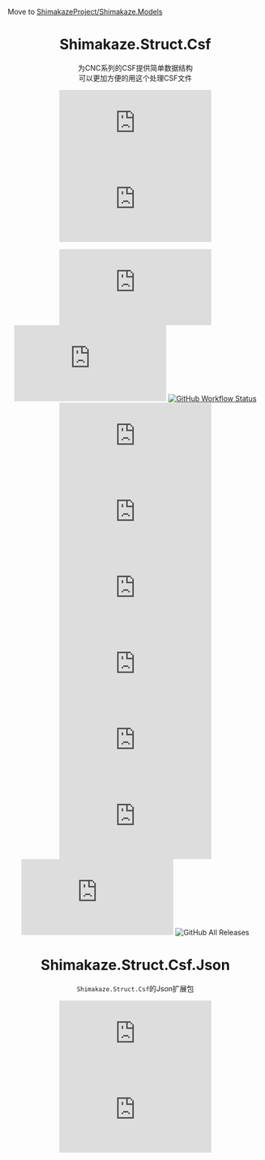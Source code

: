 Move to [ShimakazeProject/Shimakaze.Models](//github.com/ShimakazeProject/Shimakaze.Models)

<div align="center">

# Shimakaze.Struct.Csf

为CNC系列的CSF提供简单数据结构  
可以更加方便的用这个处理CSF文件  

[![Nuget](https://img.shields.io/nuget/v/Shimakaze.Struct.Csf?color=%23990099&style=flat-square)](https://www.nuget.org/packages/Shimakaze.Struct.Csf/)
![Nuget](https://img.shields.io/nuget/dt/Shimakaze.Struct.Csf?style=flat-square)

[![GitHub release (latest by date)](https://img.shields.io/github/v/release/frg2089/Shimakaze.Struct.Csf?style=flat-square)](https://github.com/frg2089/Shimakaze.Struct.Csf/releases/latest)
[![GitHub](https://img.shields.io/github/license/frg2089/Shimakaze.Struct.Csf?style=flat-square)](https://github.com/frg2089/Shimakaze.Struct.Csf/blob/master/LICENSE)
[![GitHub Workflow Status](https://img.shields.io/github/workflow/status/frg2089/Shimakaze.Struct.Csf/.NET%20Core?style=flat-square)](https://github.com/frg2089/Shimakaze.Struct.Csf/actions)
![GitHub last commit](https://img.shields.io/github/last-commit/frg2089/Shimakaze.Struct.Csf?color=%2390F&style=flat-square)
![GitHub code size in bytes](https://img.shields.io/github/languages/code-size/frg2089/Shimakaze.Struct.Csf?style=flat-square)
![GitHub repo size](https://img.shields.io/github/repo-size/frg2089/Shimakaze.Struct.Csf?color=%23F0F&style=flat-square)
![GitHub issues](https://img.shields.io/github/issues/frg2089/Shimakaze.Struct.Csf?style=flat-square)
![GitHub tag (latest by date)](https://img.shields.io/github/v/tag/frg2089/Shimakaze.Struct.Csf?color=%23F0F&style=flat-square)
![GitHub watchers](https://img.shields.io/github/watchers/frg2089/Shimakaze.Struct.Csf?style=flat-square)
![GitHub stars](https://img.shields.io/github/stars/frg2089/Shimakaze.Struct.Csf?color=%230F0&style=flat-square)
![GitHub All Releases](https://img.shields.io/github/downloads/frg2089/Shimakaze.Struct.Csf/total?color=%2309F&style=flat-square)

</div>
<div align="center">

# Shimakaze.Struct.Csf.Json

`Shimakaze.Struct.Csf`的Json扩展包

[![Nuget](https://img.shields.io/nuget/v/Shimakaze.Struct.Csf.Json?color=%23990099&style=flat-square)](https://www.nuget.org/packages/Shimakaze.Struct.Csf.Json/)
![Nuget](https://img.shields.io/nuget/dt/Shimakaze.Struct.Csf.Json?style=flat-square)

</div>
